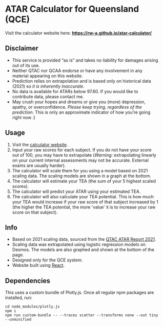 # ATAR Calculator for Queensland (QCE)
Visit the calculator website here: **https://rw-a.github.io/atar-calculator/**

## Disclaimer
- This service is provided “as is” and takes no liability for damages arising out of its use.
- Neither QTAC nor QCAA endorse or have any involvement in any material appearing on this website.
- Prediction relies on extrapolation and is based only on historical data (2021) so *it is inherently inaccurate.*
- No data is available for ATARs below 97.60. If you would like to contribute data, please contact me.
- May crush your hopes and dreams or give you (more) depression, apathy, or overconfidence. *Please keep trying, regardless of the prediction*. This is only an approximate indicator of how you’re going right now :)

## Usage
1. Visit the [calculator website](https://rw-a.github.io/atar-calculator/).
2. Input your raw scores for each subject. If you do not have your score out of 100, you may have to extrapolate (*Warning:* extrapolating linearly on your current internal assessments may not be accurate. External exams are usually harder).
3. The calculator will scale them for you using a model based on 2021 scaling data. The scaling models are shown in a graph at the bottom.
4. The calculator will estimate your TEA (the sum of your 5 highest scaled scores).
5. The calculator will predict your ATAR using your estimated TEA.
6. The calculator will also calculate your TEA potential. This is how much your TEA would increase if your raw score of that subject increased by 1 (the higher the TEA potential, the more 'value' it is to increase your raw score on that subject).

## Info
- Based on 2021 scaling data, sourced from the [QTAC ATAR Report 2021](https://www.qtac.edu.au/wp-content/uploads/2022/02/QTAC-ATAR-Report-2021.pdf).
- Scaling data was extrapolated using logistic regression models on Desmos. The models are also graphed and shown at the bottom of the page.
- Designed only for the QCE system.
- Website built using [React](https://reactjs.org/).

## Dependencies
This uses a custom bundle of Plotly.js. Once all regular npm packages are installed, run:
```
cd node_modules/plotly.js
npm i
npm run custom-bundle -- --traces scatter --transforms none --out tiny --unminified
```
